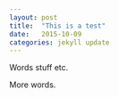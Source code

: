 ```yaml
---
layout: post
title:  "This is a test"
date:   2015-10-09
categories: jekyll update
---
```


Words stuff etc.

More words.

